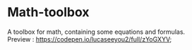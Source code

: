 # Math-toolbox
A toolbox for math, containing some equations and formulas. <br>
Preview : https://codepen.io/lucaseeyou2/full/zYoGXYV; 
